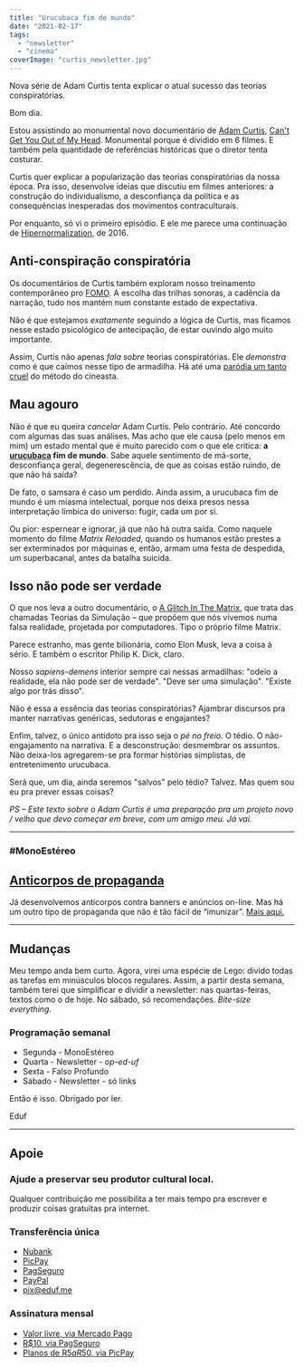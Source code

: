 ```yaml
---
title: "Urucubaca fim de mundo"
date: "2021-02-17"
tags: 
  - "newsletter"
  - "cinema"
coverImage: "curtis_newsletter.jpg"
---
```


Nova série de Adam Curtis tenta explicar o atual sucesso das teorias conspiratórias.

Bom dia.

Estou assistindo ao monumental novo documentário de [Adam Curtis](https://en.wikipedia.org/wiki/Adam_Curtis), [Can't Get You Out of My Head](https://www.bbc.co.uk/iplayer/episodes/p093wp6h/cant-get-you-out-of-my-head). Monumental porque é dividido em 6 filmes. E também pela quantidade de referências históricas que o diretor tenta costurar.

Curtis quer explicar a popularização das teorias conspiratórias da nossa época. Pra isso, desenvolve ideias que discutiu em filmes anteriores: a construção do individualismo, a desconfiança da política e as consequências inesperadas dos movimentos contraculturais.

Por enquanto, só vi o primeiro episódio. E ele me parece uma continuação de [Hipernormalization](https://en.wikipedia.org/wiki/HyperNormalisation), de 2016.

## Anti-conspiração conspiratória

Os documentários de Curtis também exploram nosso treinamento contemporâneo pro [FOMO](https://en.wikipedia.org/wiki/Fear_of_missing_out). A escolha das trilhas sonoras, a cadência da narração, tudo nos mantém num constante estado de expectativa.

Não é que estejamos _exatamente_ seguindo a lógica de Curtis, mas ficamos nesse estado psicológico de antecipação, de estar ouvindo algo muito importante.

Assim, Curtis não apenas _fala sobre_ teorias conspiratórias. Ele _demonstra_ como é que caímos nesse tipo de armadilha. Há até uma [paródia um tanto cruel](https://youtu.be/x1bX3F7uTrg) do método do cineasta.

## Mau agouro

Não é que eu queira _cancelar_ Adam Curtis. Pelo contrário. Até concordo com algumas das suas análises. Mas acho que ele causa (pelo menos em mim) um estado mental que é muito parecido com o que ele critica: **a [urucubaca](https://www.dicio.com.br/urucubaca/) fim de mundo**. Sabe aquele sentimento de má-sorte, desconfiança geral, degenerescência, de que as coisas estão ruindo, de que não há saída?

De fato, o samsara é caso um perdido. Ainda assim, a urucubaca fim de mundo é um miasma intelectual, porque nos deixa presos nessa interpretação límbica do universo: fugir, cada um por si.

Ou pior: espernear e ignorar, já que não há outra saída. Como naquele momento do filme _Matrix Reloaded_, quando os humanos estão prestes a ser exterminados por máquinas e, então, armam uma festa de despedida, um superbacanal, antes da batalha suicida.

## Isso não pode ser verdade

O que nos leva a outro documentário, o [A Glitch In The Matrix](https://www.imdb.com/title/tt9847360/), que trata das chamadas Teorias da Simulação – que propõem que nós vivemos numa falsa realidade, projetada por computadores. Tipo o próprio filme Matrix.

Parece estranho, mas gente bilionária, como Elon Musk, leva a coisa à sério. E também o escritor Philip K. Dick, claro.

Nosso _sapiens-demens_ interior sempre cai nessas armadilhas: "odeio a realidade, ela não pode ser de verdade". "Deve ser uma simulação". "Existe algo por trás disso".

Não é essa a essência das teorias conspiratórias? Ajambrar discursos pra manter narrativas genéricas, sedutoras e engajantes?

Enfim, talvez, o único antídoto pra isso seja o _pé no freio_. O tédio. O não-engajamento na narrativa. E a desconstrução: desmembrar os assuntos. Não deixa-los agregarem-se pra formar histórias simplistas, de entretenimento urucubaca.

Será que, um dia, ainda seremos "salvos" pelo tédio? Talvez. Mas quem sou eu pra prever essas coisas?

_PS – Este texto sobre o Adam Curtis é uma preparação pra um projeto novo / velho que devo começar em breve, com um amigo meu. Já vai._

* * *

### #MonoEstéreo

## [Anticorpos de propaganda](https://eduf.me/anticorpos-de-propaganda/)

Já desenvolvemos anticorpos contra banners e anúncios on-line. Mas há um outro tipo de propaganda que não é tão fácil de “imunizar”. [Mais aqui.](https://eduf.me/anticorpos-de-propaganda/)

* * *

## Mudanças

Meu tempo anda bem curto. Agora, virei uma espécie de Lego: divido todas as tarefas em minúsculos blocos regulares. Assim, a partir desta semana, também terei que simplificar e dividir a newsletter: nas quartas-feiras, textos como o de hoje. No sábado, só recomendações. _Bite-size everything_.

### Programação semanal

- Segunda - MonoEstéreo
- Quarta - Newsletter - _op-ed-uf_
- Sexta - Falso Profundo
- Sábado - Newsletter - só links

Então é isso. Obrigado por ler.

Eduf

* * *

## **Apoie**

### **Ajude a preservar seu produtor cultural local.**

Qualquer contribuição me possibilita a ter mais tempo pra escrever e produzir coisas gratuitas pra internet.

### **Transferência única**

- [Nubank](https://eduf.us5.list-manage.com/track/click?u=54a934b9aa7d008b9bb575d47&id=e879d8b961&e=85ed5a88c6)
- [PicPay](https://eduf.us5.list-manage.com/track/click?u=54a934b9aa7d008b9bb575d47&id=0d81ec46c6&e=85ed5a88c6)
- [PagSeguro](https://eduf.us5.list-manage.com/track/click?u=54a934b9aa7d008b9bb575d47&id=e80e4ef0f6&e=85ed5a88c6)
- [PayPal](https://eduf.us5.list-manage.com/track/click?u=54a934b9aa7d008b9bb575d47&id=a9b758a8f3&e=85ed5a88c6)
- [pix@eduf.me](mailto:pix@eduf.me)

### **Assinatura mensal**

- [Valor livre, via Mercado Pago](https://eduf.us5.list-manage.com/track/click?u=54a934b9aa7d008b9bb575d47&id=97a43948c4&e=85ed5a88c6)
- [R$10, via PagSeguro](https://eduf.us5.list-manage.com/track/click?u=54a934b9aa7d008b9bb575d47&id=94de3fdb2d&e=85ed5a88c6)
- [Planos de R$5 a R$50, via PicPay](https://eduf.us5.list-manage.com/track/click?u=54a934b9aa7d008b9bb575d47&id=977e915c36&e=85ed5a88c6)
